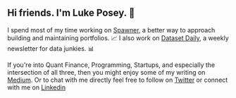 ## Hi friends. I'm Luke Posey. 👋

I spend most of my time working on [Spawner](https://www.spawner.ai), a better way to approach building and maintaining portfolios. 📈 I also work on [Dataset Daily](https://www.datasetdaily.com), a weekly newsletter for data junkies. 📊  

If you're into Quant Finance, Programming, Startups, and especially the intersection of all three, then you might enjoy some of my writing on [Medium](https://medium.com/@posey). Or to chat with me directly feel free to follow on [Twitter](https://twitter.com/poseysthumbs) or connect with me on [Linkedin](https://www.linkedin.com/in/luke-posey/)
